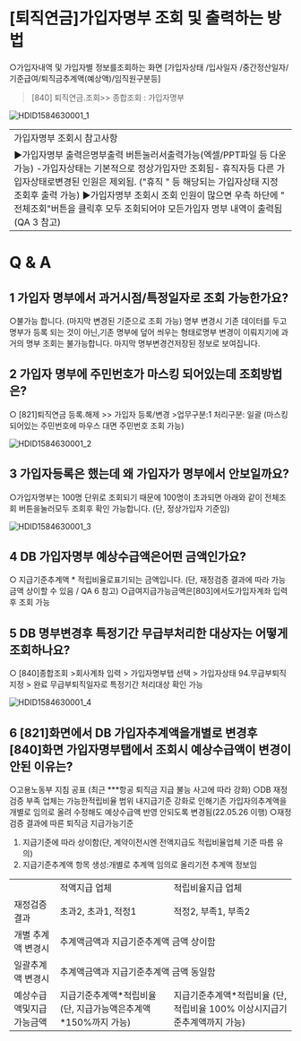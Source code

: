 # [퇴직연금]가입자명부 조회 및 출력하는 방법
○가입자내역 및 가입자별 정보를조회하는 화면
[가입자상태 /입사일자 /중간정산일자/기준급여/퇴직금추계액(예상액)/임직원구분등]
> [840] 퇴직연금.조회>> 종합조회 : 가입자명부

![HDID1584630001_1](HDID1584630001_1.jpg)


<table><tbody><tr>
<td>
가입자명부 조회시 참고사항</td></tr><tr>
<td>▶가입자명부 출력은명부출력 버튼눌러서출력가능(엑셀/PPT파일 등 다운 가능)
-가입자상태는 기본적으로 정상가입자만 조회됨- 휴직자등 다른 가입자상태로변경된 인원은 제외됨.
("휴직 " 등 해당되는 가입자상태 지정 조회후 출력 가능)
▶가입자명부 조회시 조회 인원이 많으면 우측 하단에 " 전체조회"버튼을 클릭후 모두 조회되어야 모든가입자 명부 내역이 출력됨 (QA 3 참고)</td></tr></tbody>
</table>


# Q & A
## 1 가입자 명부에서 과거시점/특정일자로 조회 가능한가요?
○불가능 합니다.
(마지막 변경된 기준으로 조회 가능)
명부 변경시 기존 데이터를 두고 명부가 등록 되는 것이 아닌,기존 명부에 덮어 씌우는 형태로명부
변경이 이뤄지기에 과거의 명부 조회는 불가능합니다.
마지막 명부변경건저장된 정보로 보여집니다.
## 2 가입자 명부에 주민번호가 마스킹 되어있는데 조회방법은?
○ [821]퇴직연금 등록.해제 >> 가입자 등록/변경 >업무구분:1 처리구분: 일괄
(마스킹 되어있는 주민번호에 마우스 대면 주민번호 조회 가능)

![HDID1584630001_2](HDID1584630001_2.jpg)

## 3 가입자등록은 했는데 왜 가입자가 명부에서 안보일까요?
○가입자명부는 100명 단위로 조회되기 때문에 100명이 초과되면 아래와 같이 전체조회 버튼을눌러모두 조회후 확인 가능합니다.
(단, 정상가입자 기준임)

![HDID1584630001_3](HDID1584630001_3.jpg)

## 4 DB 가입자명부 예상수급액은어떤 금액인가요?
○ 지급기준추계액 * 적립비율로표기되는 금액입니다.
(단, 재정검증 결과에 따라 가능금액 상이할 수 있음 / QA 6 참고)
○급여지급가능금액은[803]에서도가입자계좌 입력후 조회 가능
## 5 DB 명부변경후 특정기간 무급부처리한 대상자는 어떻게 조회하나요?
○ [840]종합조회 >회사계좌 입력 > 가입자명부탭 선택 > 가입자상태 94.무급부퇴직 지정 > 완료
무급부퇴직일자로 특정기간 처리대상 확인 가능

![HDID1584630001_4](HDID1584630001_4.jpg)

## 6 [821]화면에서 DB 가입자추계액을개별로 변경후 [840]화면 가입자명부탭에서 조회시 예상수급액이 변경이 안된 이유는?
○고용노동부 지침 공표
(최근 ***항공 퇴직금 지급 불능 사고에 따라 강화)
○DB 재정검증 부족
업체는 가능한적립비율 범위 내지급기준 강화로 인해기존
가입자의추계액을개별로 임의로 올려 수정해도 예상수급액 반영 안되도록 변경됨(22.05.26 이행)
○재정검증 결과에 따른 퇴직금 지급가능기준
1) 지급기준에 따라 상이함(단, 계약이전시엔 전액지급도 적립비율업체 기준 따름 유의)
2) 지급기준추계액 항목 생성:개별로 추계액 임의로 올리기전 추계액 정보임

<table><tbody><tr>
<td>
</td>
<td>
적액지급 업체</td>
<td>
적립비율지급 업체</td></tr><tr>
<td>
재정검증 결과</td>
<td>
초과2, 초과1, 적정1</td>
<td>
적정2, 부족1, 부족2</td></tr><tr>
<td>
개별 추계액 변경시</td>
<td colspan="2">
추계액금액과 지급기준추계액 금액 상이함</td></tr><tr>
<td>
일괄추계액 변경시</td>
<td colspan="2">
추계액금액과 지급기준추계액 금액 동일함</td></tr><tr>
<td>예상수급액및지급가능금액</td>
<td>지급기준추계액*적립비율
(단, 지급가능액은추계액*150%까지 가능)</td>
<td>지급기준추계액*적립비율
(단, 적립비율 100% 이상시지급기준추계액까지 가능)</td></tr></tbody>
</table>


